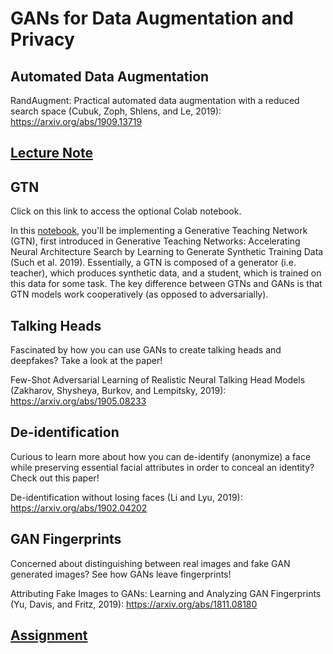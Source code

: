 # GANs for Data Augmentation and Privacy

## Automated Data Augmentation

RandAugment: Practical automated data augmentation with a reduced search space (Cubuk, Zoph, Shlens, and Le, 2019): https://arxiv.org/abs/1909.13719

## [Lecture Note](C3_W1.pdf)

## GTN

Click on this link to access the optional Colab notebook.

In this [notebook](C3W1_Generative_Teaching_Networks_Optional.ipynb), you'll be implementing a Generative Teaching Network (GTN), first introduced in Generative Teaching Networks: Accelerating Neural Architecture Search by Learning to Generate Synthetic Training Data (Such et al. 2019). Essentially, a GTN is composed of a generator (i.e. teacher), which produces synthetic data, and a student, which is trained on this data for some task. The key difference between GTNs and GANs is that GTN models work cooperatively (as opposed to adversarially).

## Talking Heads
Fascinated by how you can use GANs to create talking heads and deepfakes? Take a look at the paper!

Few-Shot Adversarial Learning of Realistic Neural Talking Head Models (Zakharov, Shysheya, Burkov, and Lempitsky, 2019): https://arxiv.org/abs/1905.08233

## De-identification
Curious to learn more about how you can de-identify (anonymize) a face while preserving essential facial attributes in order to conceal an identity? Check out this paper!

De-identification without losing faces (Li and Lyu, 2019): https://arxiv.org/abs/1902.04202

## GAN Fingerprints
Concerned about distinguishing between real images and fake GAN generated images? See how GANs leave fingerprints!

Attributing Fake Images to GANs: Learning and Analyzing GAN Fingerprints (Yu, Davis, and Fritz, 2019): https://arxiv.org/abs/1811.08180

## [Assignment](C3W1_Assignment.ipynb)